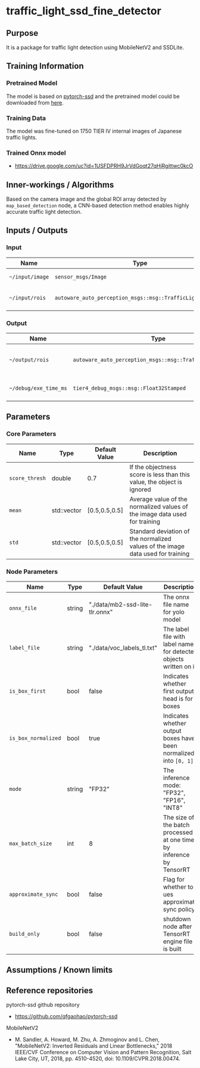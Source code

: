 # traffic_light_ssd_fine_detector

## Purpose

It is a package for traffic light detection using MobileNetV2 and SSDLite.

## Training Information

### Pretrained Model

The model is based on [pytorch-ssd](https://github.com/qfgaohao/pytorch-ssd) and the pretrained model could be downloaded from [here](https://drive.google.com/file/d/1puI6ltKZKJ4RoiCO-ypivzEysHaDVBsa/view).

### Training Data

The model was fine-tuned on 1750 TIER IV internal images of Japanese traffic lights.

### Trained Onnx model

- <https://drive.google.com/uc?id=1USFDPRH9JrVdGoqt27qHjRgittwc0kcO>

## Inner-workings / Algorithms

Based on the camera image and the global ROI array detected by `map_based_detection` node, a CNN-based detection method enables highly accurate traffic light detection.

## Inputs / Outputs

### Input

| Name            | Type                                                       | Description                                      |
| --------------- | ---------------------------------------------------------- | ------------------------------------------------ |
| `~/input/image` | `sensor_msgs/Image`                                        | The full size camera image                       |
| `~/input/rois`  | `autoware_auto_perception_msgs::msg::TrafficLightRoiArray` | The array of ROIs detected by map_based_detector |

### Output

| Name                  | Type                                                       | Description                  |
| --------------------- | ---------------------------------------------------------- | ---------------------------- |
| `~/output/rois`       | `autoware_auto_perception_msgs::msg::TrafficLightRoiArray` | The detected accurate rois   |
| `~/debug/exe_time_ms` | `tier4_debug_msgs::msg::Float32Stamped`                    | The time taken for inference |

## Parameters

### Core Parameters

| Name           | Type                | Default Value | Description                                                                     |
| -------------- | ------------------- | ------------- | ------------------------------------------------------------------------------- |
| `score_thresh` | double              | 0.7           | If the objectness score is less than this value, the object is ignored          |
| `mean`         | std::vector<double> | [0.5,0.5,0.5] | Average value of the normalized values of the image data used for training      |
| `std`          | std::vector<double> | [0.5,0.5,0.5] | Standard deviation of the normalized values of the image data used for training |

### Node Parameters

| Name                | Type   | Default Value                  | Description                                                          |
| ------------------- | ------ | ------------------------------ | -------------------------------------------------------------------- |
| `onnx_file`         | string | "./data/mb2-ssd-lite-tlr.onnx" | The onnx file name for yolo model                                    |
| `label_file`        | string | "./data/voc_labels_tl.txt"     | The label file with label names for detected objects written on it   |
| `is_box_first`      | bool   | false                          | Indicates whether first output head is for boxes                     |
| `is_box_normalized` | bool   | true                           | Indicates whether output boxes have been normalized into `[0, 1]`    |
| `mode`              | string | "FP32"                         | The inference mode: "FP32", "FP16", "INT8"                           |
| `max_batch_size`    | int    | 8                              | The size of the batch processed at one time by inference by TensorRT |
| `approximate_sync`  | bool   | false                          | Flag for whether to ues approximate sync policy                      |
| `build_only`        | bool   | false                          | shutdown node after TensorRT engine file is built                    |

## Assumptions / Known limits

## Reference repositories

pytorch-ssd github repository

- <https://github.com/qfgaohao/pytorch-ssd>

MobileNetV2

- M. Sandler, A. Howard, M. Zhu, A. Zhmoginov and L. Chen, "MobileNetV2: Inverted Residuals and Linear Bottlenecks," 2018 IEEE/CVF Conference on Computer Vision and Pattern Recognition, Salt Lake City, UT, 2018, pp. 4510-4520, doi: 10.1109/CVPR.2018.00474.
